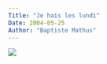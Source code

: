```yaml
---
Title: "Je hais les lundi"
Date: 2004-05-25
Author: "Baptiste Mathus"
---
```




![](http://perso.club-internet.fr/herve.julien/high/cul.jpg)


